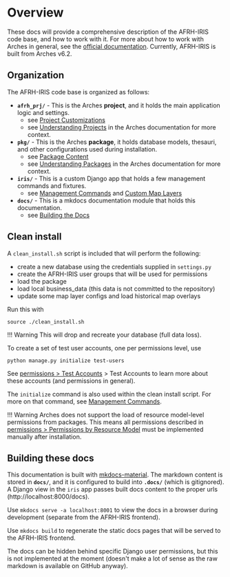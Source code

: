 # Overview

These docs will provide a comprehensive description of the AFRH-IRIS code base, and how to work with it. For more about how to work with Arches in general, see the [official documentation](https://arches.readthedocs.io). Currently, AFRH-IRIS is built from Arches v6.2.

## Organization

The AFRH-IRIS code base is organized as follows:

- **`afrh_prj/`** - This is the Arches **project**, and it holds the main application logic and settings.
    - see [Project Customizations](/docs/project.html)
    - see [Understanding Projects](https://arches.readthedocs.io/en/stable/installing/projects-and-packages/) in the Arches documentation for more context.
- **`pkg/`** - This is the Arches **package**, it holds database models, thesauri, and other configurations used during installation.
    - see [Package Content](/docs/package.html)
    - see [Understanding Packages](https://arches.readthedocs.io/en/stable/installing/projects-and-packages/#understanding-packages) in the Arches documentation for more context.
- **`iris/`** - This is a custom Django app that holds a few management commands and fixtures.
    - see [Management Commands](/docs/management.html) and [Custom Map Layers](/docs/map-layers.html)
- **`docs/`** - This is a mkdocs documentation module that holds this documentation.
    - see [Building the Docs](#building-the-docs)

## Clean install

A `clean_install.sh` script is included that will perform the following:

- create a new database using the credentials supplied in `settings.py`
- create the AFRH-IRIS user groups that will be used for permissions
- load the package
- load local business_data (this data is not committed to the repository)
- update some map layer configs and load historical map overlays

Run this with

    source ./clean_install.sh

!!! Warning
    This will drop and recreate your database (full data loss).

To create a set of test user accounts, one per permissions level, use

    python manage.py initialize test-users

See [permissions > Test Accounts](/docs/permissions.html#test-accounts) > Test Accounts to learn more about these accounts (and permissions in general).

The `initialize` command is also used within the clean install script. For more on that command, see [Management Commands](/docs/management.html).

!!! Warning
    Arches does not support the load of resource model-level permissions from packages. This means all permissions described in [permissions > Permissions by Resource Model](/docs/permissions.html#permissions-by-resource-model) must be implemented manually after installation.

## Building these docs

This documentation is built with [mkdocs-material](https://squidfunk.github.io/mkdocs-material). The markdown content is stored in **`docs/`**, and it is configured to build into **`.docs/`** (which is gitignored). A Django view in the `iris` app passes built docs content to the proper urls (http://localhost:8000/docs).

Use `mkdocs serve -a localhost:8001` to view the docs in a browser during development (separate from the AFRH-IRIS frontend).

Use `mkdocs build` to regenerate the static docs pages that will be served to the AFRH-IRIS frontend.

The docs can be hidden behind specific Django user permissions, but this is not implemented at the moment (doesn't make a lot of sense as the raw markdown is available on GitHub anyway).
